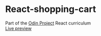 # React-shopping-cart
Part of the [Odin Project](https://www.theodinproject.com/) React curriculum <br>
[Live preview](https://gibsongf.github.io/react-shopping-cart/)

